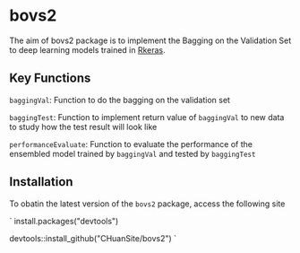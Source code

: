 # bovs2
The aim of bovs2 package is to implement the Bagging on the Validation Set to deep learning models trained in [Rkeras](https://keras.rstudio.com/).

## Key Functions
`baggingVal`: Function to do the bagging on the validation set

`baggingTest`: Function to implement return value of `baggingVal` to new data to study how the test result will look like

`performanceEvaluate`: Function to evaluate the performance of the ensembled model trained by `baggingVal` and tested by `baggingTest`

## Installation
To obatin the latest version of the `bovs2` package, access the following site

` install.packages("devtools")

  devtools::install_github("CHuanSite/bovs2")
`


